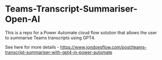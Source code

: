 # Teams-Transcript-Summariser-Open-AI
This is a repo for a Power Automate cloud flow solution that allows the user to summarise Teams transcripts using GPT4.

See here for more details - https://www.jondoesflow.com/post/teams-transcript-summariser-with-gpt4-in-power-automate
